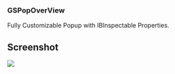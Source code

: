 
### GSPopOverView
Fully Customizable Popup with IBInspectable Properties.

## Screenshot
![]({{site.baseurl}}/https://github.com/Gurdeep0602/GSPopOverView/blob/master/GSPopOverView%20Screenshot.png)